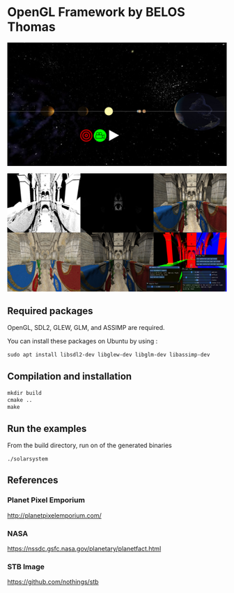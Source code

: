 # OpenGL Framework by BELOS Thomas

![Screenshot](example/solarsystem/res/screenshot_earth.png)

![Screenshot](example/noel/res/screenshot.png)

## Required packages

OpenGL, SDL2, GLEW, GLM, and ASSIMP are required.

You can install these packages on Ubuntu by using : 

```
sudo apt install libsdl2-dev libglew-dev libglm-dev libassimp-dev
```

## Compilation and installation

```
mkdir build
cmake ..
make
```

## Run the examples

From the build directory, run on of the generated binaries
```
./solarsystem
```

## References

### Planet Pixel Emporium

http://planetpixelemporium.com/

### NASA

https://nssdc.gsfc.nasa.gov/planetary/planetfact.html

### STB Image

https://github.com/nothings/stb
